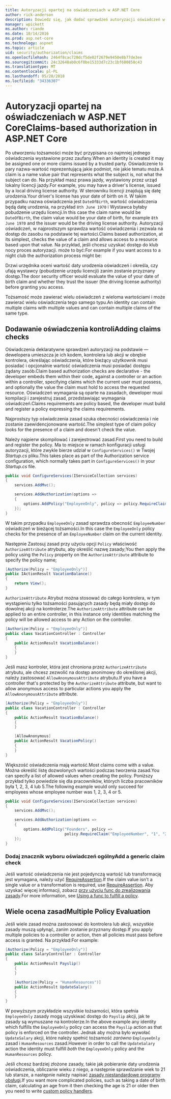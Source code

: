 ```yaml
---
title: Autoryzacji opartej na oświadczeniach w ASP.NET Core
author: rick-anderson
description: Dowiedz się, jak dodać sprawdzeń autoryzacji oświadczeń w aplikacji platformy ASP.NET Core.
manager: wpickett
ms.author: riande
ms.date: 10/14/2016
ms.prod: asp.net-core
ms.technology: aspnet
ms.topic: article
uid: security/authorization/claims
ms.openlocfilehash: 2464f8cac720dcf5de02f2679e9450e8b77de3ee
ms.sourcegitcommit: 24c32648ab0c6f0be15333d7c23c1bf680858c43
ms.translationtype: MT
ms.contentlocale: pl-PL
ms.lasthandoff: 05/20/2018
ms.locfileid: "34336307"
---
```

# <a name="claims-based-authorization-in-aspnet-core"></a><span data-ttu-id="ab49c-103">Autoryzacji opartej na oświadczeniach w ASP.NET Core</span><span class="sxs-lookup"><span data-stu-id="ab49c-103">Claims-based authorization in ASP.NET Core</span></span>

<a name="security-authorization-claims-based"></a>

<span data-ttu-id="ab49c-104">Po utworzeniu tożsamości może być przypisana co najmniej jednego oświadczenia wystawione przez zaufany.</span><span class="sxs-lookup"><span data-stu-id="ab49c-104">When an identity is created it may be assigned one or more claims issued by a trusted party.</span></span> <span data-ttu-id="ab49c-105">Oświadczenie to pary nazwa-wartość reprezentującą jakie podmiot, nie jakie tematu może.</span><span class="sxs-lookup"><span data-stu-id="ab49c-105">A claim is a name value pair that represents what the subject is, not what the subject can do.</span></span> <span data-ttu-id="ab49c-106">Na przykład masz prawa jazdy, wystawiony przez urząd lokalny licencji jazdy.</span><span class="sxs-lookup"><span data-stu-id="ab49c-106">For example, you may have a driver's license, issued by a local driving license authority.</span></span> <span data-ttu-id="ab49c-107">W sterowniku licencji znajdują się datę urodzenia.</span><span class="sxs-lookup"><span data-stu-id="ab49c-107">Your driver's license has your date of birth on it.</span></span> <span data-ttu-id="ab49c-108">W takim przypadku nazwa oświadczenia jest `DateOfBirth`, wartość oświadczenia będą datę urodzenia, na przykład `8th June 1970` i Wystawca byłaby pobudzenie urzędu licencji.</span><span class="sxs-lookup"><span data-stu-id="ab49c-108">In this case the claim name would be `DateOfBirth`, the claim value would be your date of birth, for example `8th June 1970` and the issuer would be the driving license authority.</span></span> <span data-ttu-id="ab49c-109">Autoryzacji oświadczeń, w najprostszym sprawdza wartość oświadczenia i zezwala na dostęp do zasobu na podstawie tej wartości.</span><span class="sxs-lookup"><span data-stu-id="ab49c-109">Claims based authorization, at its simplest, checks the value of a claim and allows access to a resource based upon that value.</span></span> <span data-ttu-id="ab49c-110">Na przykład, jeśli chcesz uzyskać dostęp do klub nocy proces autoryzacji. może to być:</span><span class="sxs-lookup"><span data-stu-id="ab49c-110">For example if you want access to a night club the authorization process might be:</span></span>

<span data-ttu-id="ab49c-111">Drzwi urzędnika oceni wartość daty urodzenia oświadczeń i określa, czy ufają wystawcy (pobudzenie urzędu licencji) zanim zostanie przyznany dostęp.</span><span class="sxs-lookup"><span data-stu-id="ab49c-111">The door security officer would evaluate the value of your date of birth claim and whether they trust the issuer (the driving license authority) before granting you access.</span></span>

<span data-ttu-id="ab49c-112">Tożsamość może zawierać wielu oświadczeń z wieloma wartościami i może zawierać wielu oświadczenia tego samego typu.</span><span class="sxs-lookup"><span data-stu-id="ab49c-112">An identity can contain multiple claims with multiple values and can contain multiple claims of the same type.</span></span>

## <a name="adding-claims-checks"></a><span data-ttu-id="ab49c-113">Dodawanie oświadczenia kontroli</span><span class="sxs-lookup"><span data-stu-id="ab49c-113">Adding claims checks</span></span>

<span data-ttu-id="ab49c-114">Oświadczenia deklaratywne sprawdzeń autoryzacji na podstawie — dewelopera umieszcza je ich kodem, kontrolera lub akcji w obrębie kontrolera, określając oświadczenia, które bieżący użytkownik musi posiadać i opcjonalnie wartość oświadczenia musi posiadać dostępu żądany zasób.</span><span class="sxs-lookup"><span data-stu-id="ab49c-114">Claim based authorization checks are declarative - the developer embeds them within their code, against a controller or an action within a controller, specifying claims which the current user must possess, and optionally the value the claim must hold to access the requested resource.</span></span> <span data-ttu-id="ab49c-115">Oświadczeń wymagania są oparte na zasadach, deweloper musi kompilacji i zarejestruj zasad, przedstawiając wymagania oświadczeń.</span><span class="sxs-lookup"><span data-stu-id="ab49c-115">Claims requirements are policy based, the developer must build and register a policy expressing the claims requirements.</span></span>

<span data-ttu-id="ab49c-116">Najprostszy typ oświadczenia zasad szuka obecności oświadczenia i nie zostanie zaewidencjonowane wartość.</span><span class="sxs-lookup"><span data-stu-id="ab49c-116">The simplest type of claim policy looks for the presence of a claim and doesn't check the value.</span></span>

<span data-ttu-id="ab49c-117">Należy najpierw skompilować i zarejestrować zasad.</span><span class="sxs-lookup"><span data-stu-id="ab49c-117">First you need to build and register the policy.</span></span> <span data-ttu-id="ab49c-118">Ma to miejsce w ramach konfiguracji usługi autoryzacji, które zwykle bierze udział w `ConfigureServices()` w Twojej *Startup.cs* pliku.</span><span class="sxs-lookup"><span data-stu-id="ab49c-118">This takes place as part of the Authorization service configuration, which normally takes part in `ConfigureServices()` in your *Startup.cs* file.</span></span>

```csharp
public void ConfigureServices(IServiceCollection services)
{
    services.AddMvc();

    services.AddAuthorization(options =>
    {
        options.AddPolicy("EmployeeOnly", policy => policy.RequireClaim("EmployeeNumber"));
    });
}
```

<span data-ttu-id="ab49c-119">W takim przypadku `EmployeeOnly` zasad sprawdza obecność `EmployeeNumber` oświadczeń w bieżącej tożsamości.</span><span class="sxs-lookup"><span data-stu-id="ab49c-119">In this case the `EmployeeOnly` policy checks for the presence of an `EmployeeNumber` claim on the current identity.</span></span>

<span data-ttu-id="ab49c-120">Następnie Zastosuj zasad przy użyciu opcji `Policy` właściwość `AuthorizeAttribute` atrybutu, aby określić nazwę zasady;</span><span class="sxs-lookup"><span data-stu-id="ab49c-120">You then apply the policy using the `Policy` property on the `AuthorizeAttribute` attribute to specify the policy name;</span></span>

```csharp
[Authorize(Policy = "EmployeeOnly")]
public IActionResult VacationBalance()
{
    return View();
}
```

<span data-ttu-id="ab49c-121">`AuthorizeAttribute` Atrybut można stosować do całego kontrolera, w tym wystąpieniu tylko tożsamości pasujących zasady będą miały dostęp do dowolnej akcji na kontrolerze.</span><span class="sxs-lookup"><span data-stu-id="ab49c-121">The `AuthorizeAttribute` attribute can be applied to an entire controller, in this instance only identities matching the policy will be allowed access to any Action on the controller.</span></span>

```csharp
[Authorize(Policy = "EmployeeOnly")]
public class VacationController : Controller
{
    public ActionResult VacationBalance()
    {
    }
}
```

<span data-ttu-id="ab49c-122">Jeśli masz kontroler, która jest chroniona przez `AuthorizeAttribute` atrybutu, ale chcesz zezwolić na dostęp anonimowy do określonej akcji, należy zastosować `AllowAnonymousAttribute` atrybutu.</span><span class="sxs-lookup"><span data-stu-id="ab49c-122">If you have a controller that's protected by the `AuthorizeAttribute` attribute, but want to allow anonymous access to particular actions you apply the `AllowAnonymousAttribute` attribute.</span></span>

```csharp
[Authorize(Policy = "EmployeeOnly")]
public class VacationController : Controller
{
    public ActionResult VacationBalance()
    {
    }

    [AllowAnonymous]
    public ActionResult VacationPolicy()
    {
    }
}
```

<span data-ttu-id="ab49c-123">Większość oświadczenia mają wartość.</span><span class="sxs-lookup"><span data-stu-id="ab49c-123">Most claims come with a value.</span></span> <span data-ttu-id="ab49c-124">Można określić listę dozwolonych wartości podczas tworzenia zasad.</span><span class="sxs-lookup"><span data-stu-id="ab49c-124">You can specify a list of allowed values when creating the policy.</span></span> <span data-ttu-id="ab49c-125">Poniższy przykład tylko powiedzie się dla pracowników, których liczba pracowników była 1, 2, 3, 4 lub 5.</span><span class="sxs-lookup"><span data-stu-id="ab49c-125">The following example would only succeed for employees whose employee number was 1, 2, 3, 4 or 5.</span></span>

```csharp
public void ConfigureServices(IServiceCollection services)
{
    services.AddMvc();

    services.AddAuthorization(options =>
    {
        options.AddPolicy("Founders", policy =>
                          policy.RequireClaim("EmployeeNumber", "1", "2", "3", "4", "5"));
    });
}
```

### <a name="add-a-generic-claim-check"></a><span data-ttu-id="ab49c-126">Dodaj znacznik wyboru oświadczeń ogólny</span><span class="sxs-lookup"><span data-stu-id="ab49c-126">Add a generic claim check</span></span>

<span data-ttu-id="ab49c-127">Jeśli wartość oświadczenia nie jest pojedynczą wartość lub transformację jest wymagana, należy użyć [RequireAssertion](/dotnet/api/microsoft.aspnetcore.authorization.authorizationpolicybuilder.requireassertion).</span><span class="sxs-lookup"><span data-stu-id="ab49c-127">If the claim value isn't a single value or a transformation is required, use [RequireAssertion](/dotnet/api/microsoft.aspnetcore.authorization.authorizationpolicybuilder.requireassertion).</span></span> <span data-ttu-id="ab49c-128">Aby uzyskać więcej informacji, zobacz [przy użyciu func do zrealizowania zasady](xref:security/authorization/policies#using-a-func-to-fulfill-a-policy).</span><span class="sxs-lookup"><span data-stu-id="ab49c-128">For more information, see [Using a func to fulfill a policy](xref:security/authorization/policies#using-a-func-to-fulfill-a-policy).</span></span>

## <a name="multiple-policy-evaluation"></a><span data-ttu-id="ab49c-129">Wiele ocena zasad</span><span class="sxs-lookup"><span data-stu-id="ab49c-129">Multiple Policy Evaluation</span></span>

<span data-ttu-id="ab49c-130">Jeśli wiele zasad można zastosować do kontrolera lub akcji, wszystkie zasady muszą upłynąć, zanim zostanie przyznany dostęp.</span><span class="sxs-lookup"><span data-stu-id="ab49c-130">If you apply multiple policies to a controller or action, then all policies must pass before access is granted.</span></span> <span data-ttu-id="ab49c-131">Na przykład:</span><span class="sxs-lookup"><span data-stu-id="ab49c-131">For example:</span></span>

```csharp
[Authorize(Policy = "EmployeeOnly")]
public class SalaryController : Controller
{
    public ActionResult Payslip()
    {
    }

    [Authorize(Policy = "HumanResources")]
    public ActionResult UpdateSalary()
    {
    }
}
```

<span data-ttu-id="ab49c-132">W powyższym przykładzie wszystkie tożsamości, która spełnia `EmployeeOnly` zasady mogą uzyskiwać dostęp do `Payslip` akcji, jak te zasady są wymuszane na kontrolerze.</span><span class="sxs-lookup"><span data-stu-id="ab49c-132">In the above example any identity which fulfills the `EmployeeOnly` policy can access the `Payslip` action as that policy is enforced on the controller.</span></span> <span data-ttu-id="ab49c-133">Jednak aby można było wywołać `UpdateSalary` akcji, które należy spełnić tożsamość *zarówno* `EmployeeOnly` zasad i `HumanResources` zasad.</span><span class="sxs-lookup"><span data-stu-id="ab49c-133">However in order to call the `UpdateSalary` action the identity must fulfill *both* the `EmployeeOnly` policy and the `HumanResources` policy.</span></span>

<span data-ttu-id="ab49c-134">Jeśli chcesz bardziej złożone zasady, takie jak pobieranie daty urodzenia oświadczenia, obliczanie wieku z niego, a następnie sprawdzanie wiek to 21 lub starsze, a następnie należy napisać [zasady niestandardowe programy obsługi](xref:security/authorization/policies).</span><span class="sxs-lookup"><span data-stu-id="ab49c-134">If you want more complicated policies, such as taking a date of birth claim, calculating an age from it then checking the age is 21 or older then you need to write [custom policy handlers](xref:security/authorization/policies).</span></span>
